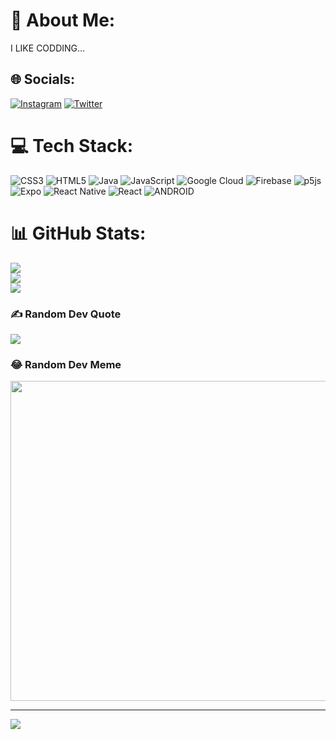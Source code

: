 # 💫 About Me:
I LIKE CODDING...


## 🌐 Socials:
[![Instagram](https://img.shields.io/badge/Instagram-%23E4405F.svg?logo=Instagram&logoColor=white)](https://instagram.com/angeloaugusto06) [![Twitter](https://img.shields.io/badge/Twitter-%231DA1F2.svg?logo=Twitter&logoColor=white)](https://twitter.com/angeloaugusto06) 

# 💻 Tech Stack:
![CSS3](https://img.shields.io/badge/css3-%231572B6.svg?style=plastic&logo=css3&logoColor=white) ![HTML5](https://img.shields.io/badge/html5-%23E34F26.svg?style=plastic&logo=html5&logoColor=white) ![Java](https://img.shields.io/badge/java-%23ED8B00.svg?style=plastic&logo=java&logoColor=white) ![JavaScript](https://img.shields.io/badge/javascript-%23323330.svg?style=plastic&logo=javascript&logoColor=%23F7DF1E) ![Google Cloud](https://img.shields.io/badge/Google%20Cloud-%234285F4.svg?style=plastic&logo=google-cloud&logoColor=white) ![Firebase](https://img.shields.io/badge/firebase-%23039BE5.svg?style=plastic&logo=firebase) ![p5js](https://img.shields.io/badge/p5.js-ED225D?style=plastic&logo=p5.js&logoColor=FFFFFF) ![Expo](https://img.shields.io/badge/expo-1C1E24?style=plastic&logo=expo&logoColor=#D04A37) ![React Native](https://img.shields.io/badge/react_native-%2320232a.svg?style=plastic&logo=react&logoColor=%2361DAFB) ![React](https://img.shields.io/badge/react-%2320232a.svg?style=plastic&logo=react&logoColor=%2361DAFB) ![ANDROID](https://img.shields.io/badge/android-%2320232a.svg?style=plastic&logo=android&logoColor=%a4c639)
# 📊 GitHub Stats:
![](https://github-readme-stats.vercel.app/api?username=angelohuguenin&theme=prussian&hide_border=false&include_all_commits=false&count_private=false)<br/>
![](https://github-readme-streak-stats.herokuapp.com/?user=angelohuguenin&theme=prussian&hide_border=false)<br/>
![](https://github-readme-stats.vercel.app/api/top-langs/?username=angelohuguenin&theme=prussian&hide_border=false&include_all_commits=false&count_private=false&layout=compact)

### ✍️ Random Dev Quote
![](https://quotes-github-readme.vercel.app/api?type=horizontal&theme=radical)

### 😂 Random Dev Meme
<img src="https://rm.up.railway.app/" width="512px"/>

---
[![](https://visitcount.itsvg.in/api?id=angelohuguenin&icon=6&color=0)](https://visitcount.itsvg.in)

<!-- Proudly created with GPRM ( https://gprm.itsvg.in ) -->
